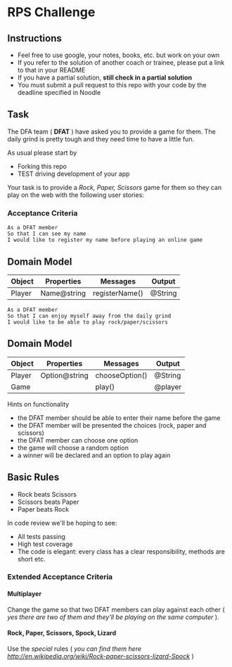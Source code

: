 # RPS Challenge

Instructions
-------

* Feel free to use google, your notes, books, etc. but work on your own
* If you refer to the solution of another coach or trainee, please put a link to that in your README
* If you have a partial solution, **still check in a partial solution**
* You must submit a pull request to this repo with your code by the deadline specified in Noodle

Task
----

The DFA team ( **DFAT** ) have asked you to provide a game for them. The daily grind is pretty tough and they need time to have a little fun.

As usual please start by

* Forking this repo
* TEST driving development of your app

Your task is to provide a _Rock, Paper, Scissors_ game for them so they can play on the web with the following user stories:

### Acceptance Criteria

```
As a DFAT member
So that I can see my name
I would like to register my name before playing an online game
```

## Domain Model

|Object |Properties      | Messages     | Output    |
|-------|--------------- |------------  |-----------|
|Player |Name@string     |registerName()| @String   |

```
As a DFAT member
So that I can enjoy myself away from the daily grind
I would like to be able to play rock/paper/scissors

```

## Domain Model

|Object |Properties      | Messages     | Output    |
|-------|--------------- |------------  |-----------|
|Player |Option@string   |chooseOption()| @String   |
|Game   |                |play()        | @player   |

Hints on functionality

* the DFAT member should be able to enter their name before the game
* the DFAT member will be presented the choices (rock, paper and scissors)
* the DFAT member can choose one option
* the game will choose a random option
* a winner will be declared and an option to play again

## Basic Rules

* Rock beats Scissors
* Scissors beats Paper
* Paper beats Rock

In code review we'll be hoping to see:

* All tests passing
* High test coverage
* The code is elegant: every class has a clear responsibility, methods are short etc.

### Extended Acceptance Criteria

#### Multiplayer

Change the game so that two DFAT members can play against each other ( _yes there are two of them and they'll be playing on the same computer_ ).

#### Rock, Paper, Scissors, Spock, Lizard

Use the _special_ rules ( _you can find them here <http://en.wikipedia.org/wiki/Rock-paper-scissors-lizard-Spock>_ )
